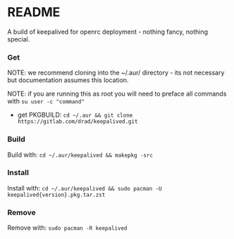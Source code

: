 # README

A build of keepalived for openrc deployment - nothing fancy, nothing special.

### Get

NOTE: we recommend cloning into the ~/.aur/ directory - its not necessary but documentation assumes this location.

NOTE: if you are running this as root you will need to preface all commands with `su user -c "command"`

- get PKGBUILD: `cd ~/.aur && git clone https://gitlab.com/drad/keepalived.git`

### Build

Build with: `cd ~/.aur/keepalived && makepkg -src`


### Install

Install with: `cd ~/.aur/keepalived && sudo pacman -U keepalived{version}.pkg.tar.zst`

### Remove

Remove with: `sudo pacman -R keepalived`

